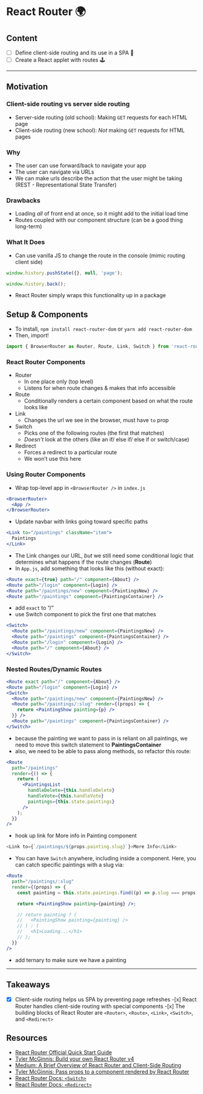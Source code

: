 # React Router 🌍

## Content

- [ ] Define client-side routing and its use in a SPA 📖
- [ ] Create a React applet with routes 🕹

---

## Motivation

### Client-side routing vs server side routing

- Server-side routing (old school): Making `GET` requests for each HTML page
- Client-side routing (new school): _Not_ making `GET` requests for HTML pages

### Why

- The user can use forward/back to navigate your app
- The user can navigate via URLs
- We can make urls describe the action that the user might be taking (REST - Representational State Transfer)

### Drawbacks

- Loading _all_ of front end at once, so it might add to the initial load time
- Routes coupled with our component structure (can be a good thing long-term)

### What It Does

- Can use vanilla JS to change the route in the console (mimic routing client side)

```js
window.history.pushState({}, null, 'page');
```

```js
window.history.back();
```

- React Router simply wraps this functionality up in a package

## Setup & Components

- To install, `npm install react-router-dom` or `yarn add react-router-dom`
- Then, import!

```js
import { BrowserRouter as Router, Route, Link, Switch } from 'react-router-dom';
```

### React Router Components

- Router
  - In one place only (top level)
  - Listens for when route changes & makes that info accessible
- Route
  - Conditionally renders a certain component based on what the route looks like
- Link
  - Changes the url we see in the browser, must have `to` prop
- Switch
  - Picks one of the following routes (the first that matches)
  - _Doesn't_ look at the others (like an if/ else if/ else if or switch/case)
- Redirect
  - Forces a redirect to a particular route
  - We won’t use this here

### Using Router Components

- Wrap top-level app in `<BrowserRouter />` in `index.js`

```jsx
<BrowserRouter>
  <App />
</BrowserRouter>
```

- Update navbar with links going toward specific paths

```jsx
<Link to="/paintings" className="item">
  Paintings
</Link>
```

- The Link changes our URL, _but_ we still need some conditional logic that determines what happens if the route changes (**Route**)
- In `App.js`, add something that looks like this (without exact):

```jsx
<Route exact={true} path="/" component={About} />
<Route path="/login" component={Login} />
<Route path="/paintings/new" component={PaintingsNew} />
<Route path="/paintings" component={PaintingsContainer} />
```

- add `exact` to “/“
- use Switch component to pick the first one that matches

```jsx
<Switch>
  <Route path="/paintings/new" component={PaintingsNew} />
  <Route path="/paintings" component={PaintingsContainer} />
  <Route path="/login" component={Login} />
  <Route path="/" component={About} />
</Switch>
```

### Nested Routes/Dynamic Routes

```jsx
<Route exact path="/" component={About} />
<Route path="/login" component={Login} />
<Switch>
  <Route path="/paintings/new" component={PaintingsNew} />
  <Route path="/paintings/:slug" render={(props) => {
    return <PaintingShow painting={p} />
  }} />
  <Route path="/paintings" component={PaintingsContainer} />
</Switch>
```

- because the painting we want to pass in is reliant on all paintings, we need to move this switch statement to **PaintingsContainer**
- also, we need to be able to pass along methods, so refactor this route:

```jsx
<Route
  path="/paintings"
  render={() => {
    return (
      <PaintingsList
        handleDelete={this.handleDelete}
        handleVote={this.handleVote}
        paintings={this.state.paintings}
      />
    );
  }}
/>
```

- hook up link for More info in Painting component

```js
<Link to={`/paintings/${props.painting.slug}`}>More Info</Link>
```

- You can have `Switch` anywhere, including inside a component. Here, you can catch specific paintings with a slug via:

```jsx
<Route
  path="/paintings/:slug"
  render={(props) => {
    const painting = this.state.paintings.find((p) => p.slug === props.match.params.slug);

    return <PaintingShow painting={painting} />;

    // return painting ? (
    //   <PaintingShow painting={painting} />
    // ) : (
    //   <h1>Loading...</h1>
    // );
  }}
/>
```

- add ternary to make sure we have a painting

---

## Takeaways

-[x] Client-side routing helps us SPA by preventing page refreshes -[x] React Router handles client-side routing with special components -[x] The building blocks of React Router are `<Router>`, `<Route>`, `<Link>`, `<Switch>`, and `<Redirect>`

## Resources

- [React Router Official Quick Start Guide](https://reacttraining.com/react-router/web/guides/quick-start)
- [Tyler McGinnis: Build your own React Router v4](https://tylermcginnis.com/build-your-own-react-router-v4/)
- [Medium: A Brief Overview of React Router and Client-Side Routing](https://medium.com/@marcellamaki/a-brief-overview-of-react-router-and-client-side-routing-70eb420e8cde)
- [Tyler McGinnis: Pass props to a component rendered by React Router](https://tylermcginnis.com/react-router-pass-props-to-components/)
- [React Router Docs: `<Switch>`](https://github.com/ReactTraining/react-router/blob/master/packages/react-router/docs/api/Switch.md)
- [React Router Docs: `<Redirect>`](https://github.com/ReactTraining/react-router/blob/master/packages/react-router/docs/api/Redirect.md)
